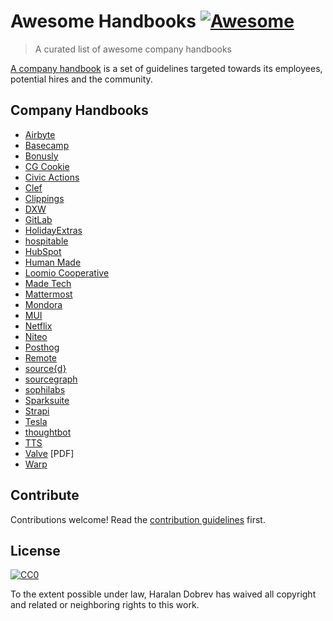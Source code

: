 Awesome Handbooks [![Awesome](https://cdn.rawgit.com/sindresorhus/awesome/d7305f38d29fed78fa85652e3a63e154dd8e8829/media/badge.svg)](https://github.com/sindresorhus/awesome)
=================

> A curated list of awesome company handbooks

[A company handbook](https://en.wikipedia.org/wiki/Employee_handbook)
is a set of guidelines targeted
towards its employees, potential hires and the community.

Company Handbooks
-------

- [Airbyte](https://handbook.airbyte.com/)
- [Basecamp](https://github.com/basecamp/handbook)
- [Bonusly](https://github.com/bonusly/un-handbook)
- [CG Cookie](https://github.com/CGCookie/handbook)
- [Civic Actions](https://handbook.civicactions.com/en/latest/README/)
- [Clef](https://github.com/clef/handbook)
- [Clippings](https://github.com/clippings/join-us)
- [DXW](https://playbook.dxw.com/)
- [GitLab](https://handbook.gitlab.com/)
- [HolidayExtras](https://github.com/holidayextras/culture)
- [hospitable](https://www.notion.so/Applicant-Handbook-a60a560456f24c39b319b7ff2038069b)
- [HubSpot](https://www.hubspot.com/culture-code)
- [Human Made](https://handbook.hmn.md/)
- [Loomio Cooperative](https://github.com/loomio/loomio-coop-handbook)
- [Made Tech](https://github.com/madetech/handbook)
- [Mattermost](https://handbook.mattermost.com/)
- [Mondora](https://github.com/mondora/handbook)
- [MUI](https://mui-org.notion.site/mui-org/Handbook-f086d47e10794d5e839aef9dc67f324b)
- [Netflix](https://jobs.netflix.com/culture)
- [Niteo](https://github.com/niteoweb/handbook)
- [Posthog](https://posthog.com/handbook)
- [Remote](https://remotecom.notion.site/a3439c6ccaac4d5f8c7515c357345c11?v=8bb7f9be662f45da87ef4ab14a42be37)
- [source{d}](https://github.com/src-d/guide)
- [sourcegraph](https://github.com/sourcegraph/handbook)
- [sophilabs](https://sophilabs.notion.site/Playbook-956e7c5ff4b544f4be17fde1dc8d895d)
- [Sparksuite](https://handbook.sparksuite.com/)
- [Strapi](https://handbook.strapi.io)
- [Tesla](https://www.scribd.com/document/446927426/Tesla-Anti-Handbook-Handbook?secret_password=tL7xWs12RWRhuakJfoYs)
- [thoughtbot](https://thoughtbot.com/playbook)
- [TTS](https://handbook.tts.gsa.gov/)
- [Valve](http://media.steampowered.com/apps/valve/Valve_Handbook_LowRes.pdf) [PDF]
- [Warp](https://warpdev.notion.site/Public-Warp-How-We-Work-b872d41a1da743fca18220a731aeba48)

Contribute
----------

Contributions welcome! Read the [contribution guidelines](contributing.md) first.

License
-------

[![CC0](http://mirrors.creativecommons.org/presskit/buttons/88x31/svg/cc-zero.svg)](http://creativecommons.org/publicdomain/zero/1.0)

To the extent possible under law, Haralan Dobrev has waived all copyright and
related or neighboring rights to this work.
